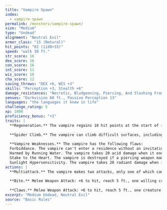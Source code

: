 ```yaml
---
title: "Vampire Spawn"
index:
  - vampire-spawn
permalink: /monsters/vampire-spawn/
size: "Medium"
type: "Undead"
alignment: "Neutral Evil"
armor_class: "15 (Natural)"
hit_points: "82 (11d8+33)"
speed: "walk 30 ft."
str_score: 16
dex_score: 16
con_score: 16
int_score: 11
wis_score: 10
cha_score: 12
saving_throws: "DEX +6, WIS +3"
skills: "Perception +3, Stealth +6"
damage_resistances: "Necrotic, Bludgeoning, Piercing, And Slashing From Nonmagical Weapons"
senses: "Darkvision 60 ft., Passive Perception 13"
languages: "the languages it knew in life"
challenge_rating: 5
xp: 1800
proficiency_bonus: "+3"
traits: |
  **Regeneration.** The vampire regains 10 hit points at the start of its turn if it has at least 1 hit point and isn't in sunlight or running water. If the vampire takes radiant damage or damage from holy water, this trait doesn't function at the start of the vampire's next turn.
  
  **Spider Climb.** The vampire can climb difficult surfaces, including upside down on ceilings, without needing to make an ability check.
  
  **Vampire Weaknesses.** The vampire has the following flaws:
  Forbiddance. The vampire can't enter a residence without an invitation from one of the occupants.
  Harmed by Running Water. The vampire takes 20 acid damage when it ends its turn in running water.
  Stake to the Heart. The vampire is destroyed if a piercing weapon made of wood is driven into its heart while it is incapacitated in its resting place.
  Sunlight Hypersensitivity. The vampire takes 20 radiant damage when it starts its turn in sunlight. While in sunlight, it has disadvantage on attack rolls and ability checks.
actions: |
  **Multiattack.** The vampire makes two attacks, only one of which can be a bite attack.
  
  **Bite.** Melee Weapon Attack: +6 to hit, reach 5 ft., one willing creature, or a creature that is grappled by the vampire, incapacitated, or restrained. Hit: 6 (1d6 + 3) piercing damage plus 7 (2d6) necrotic damage. The target's hit point maximum is reduced by an amount equal to the necrotic damage taken, and the vampire regains hit points equal to that amount. The reduction lasts until the target finishes a long rest. The target dies if this effect reduces its hit point maximum to 0.
  
  **Claws.** Melee Weapon Attack: +6 to hit, reach 5 ft., one creature. Hit: 8 (2d4 + 3) slashing damage. Instead of dealing damage, the vampire can grapple the target (escape DC 13).
excerpt: "Medium Undead, Neutral Evil"
source: "Basic Rules"
---
```

